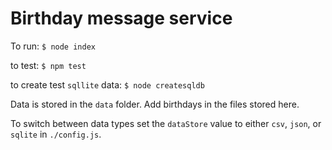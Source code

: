 # Birthday message service

To run: `$ node index`

to test: `$ npm test`

to create test `sqllite` data: `$ node createsqldb`

Data is stored in the `data` folder.  Add birthdays in the files stored here.

To switch between data types set the `dataStore` value to either `csv`, `json`, or `sqlite` in `./config.js`.

